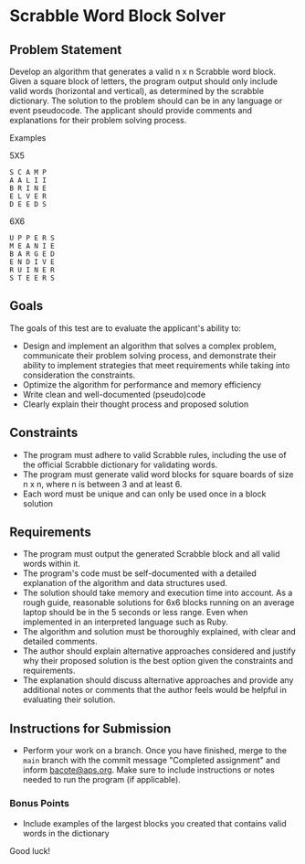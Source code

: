 # Scrabble Word Block Solver

## Problem Statement

Develop an algorithm that generates a valid n x n Scrabble word block. Given a square block of letters, the program output should only include valid words (horizontal and vertical), as determined by the scrabble dictionary. The solution to the problem should can be in any language or event pseudocode. The applicant should provide comments and explanations for their problem solving process.

Examples

5X5
```
S C A M P
A A L I I
B R I N E
E L V E R
D E E D S
```

6X6

```
U P P E R S
M E A N I E
B A R G E D
E N D I V E
R U I N E R
S T E E R S
```


## Goals

The goals of this test are to evaluate the applicant's ability to:

* Design and implement an algorithm that solves a complex problem, communicate their problem solving process, and demonstrate their ability to implement strategies that meet requirements while taking into consideration the constraints.
* Optimize the algorithm for performance and memory efficiency
* Write clean and well-documented (pseudo)code
* Clearly explain their thought process and proposed solution

## Constraints

* The program must adhere to valid Scrabble rules, including the use of the official Scrabble dictionary for validating words.
* The program must generate valid word blocks for square boards of size n x n, where n is between 3 and at least 6.
* Each word must be unique and can only be used once in a block solution

## Requirements

* The program must output the generated Scrabble block and all valid words within it.
* The program's code must be self-documented with a detailed explanation of the algorithm and data structures used.
* The solution should take memory and execution time into account. As a rough guide, reasonable solutions for 6x6 blocks running on an average laptop should be in the 5 seconds or less range. Even when implemented in an interpreted language such as Ruby.
* The algorithm and solution must be thoroughly explained, with clear and detailed comments.
* The author should explain alternative approaches considered and justify why their proposed solution is the best option given the constraints and requirements.
* The explanation should discuss alternative approaches and provide any additional notes or comments that the author feels would be helpful in evaluating their solution.

## Instructions for Submission

* Perform your work on a branch. Once you have finished, merge to the `main` branch with the commit message "Completed assignment" and inform bacote@aps.org. Make sure to include instructions or notes needed to run the program (if applicable).

### Bonus Points

* Include examples of the largest blocks you created that contains valid words in the dictionary

Good luck!

